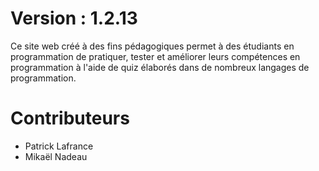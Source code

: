 # Version : 1.2.13

Ce site web créé à des fins pédagogiques permet à des étudiants en programmation de pratiquer, tester et améliorer leurs compétences en programmation à l'aide de quiz élaborés dans de nombreux langages de programmation.

# Contributeurs

- Patrick Lafrance
- Mikaël Nadeau
